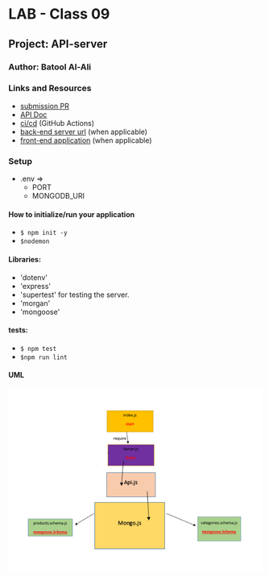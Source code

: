 # LAB - Class 09

## Project: API-server

### Author: Batool Al-Ali

### Links and Resources

- [submission PR](https://github.com/batool-alali-401-advanced-javascript/api-server/pull/8)
- [API Doc](https://app.swaggerhub.com/apis/batoolalali/API-server/0.1)
- [ci/cd](https://github.com/batool-alali-401-advanced-javascript/api-server/runs/735554266) (GitHub Actions)
- [back-end server url](http://xyz.com) (when applicable)
- [front-end application](http://xyz.com) (when applicable)


### Setup
- .env => 
    - PORT
    - MONGODB_URI

#### How to initialize/run your application 
- `$ npm init -y`
- `$nodemon`

#### Libraries:
- 'dotenv'
- 'express'
- 'supertest' for testing the server.
- 'morgan'
- 'mongoose'



#### tests:
- `$ npm test`
- `$npm run lint`


#### UML
![UML Diagram](UML4.png)